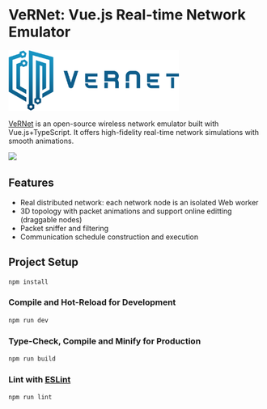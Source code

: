 # VeRNet: Vue.js Real-time Network Emulator

<img height="120" src="./logo.png"/>

[VeRNet](https://vernet.app) is an open-source wireless network emulator built with Vue.js+TypeScript. It offers high-fidelity real-time network simulations with smooth animations.


<img src="./screenshot.png"/>


## Features 

- Real distributed network: each network node is an isolated Web worker
- 3D topology with packet animations and support online editting (draggable nodes)
- Packet sniffer and filtering
- Communication schedule construction and execution

## Project Setup

```sh
npm install
```

### Compile and Hot-Reload for Development

```sh
npm run dev
```

### Type-Check, Compile and Minify for Production

```sh
npm run build
```

### Lint with [ESLint](https://eslint.org/)

```sh
npm run lint
```

